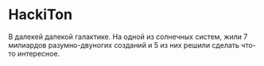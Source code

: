 # HackiTon
В далекей далекой галактике. На одной из солнечных систем, жили 7 милиардов разумно-двуногих созданий и 5 из них решили сделать что-то интересное.
